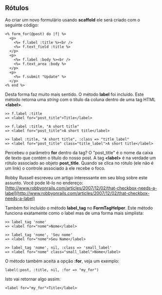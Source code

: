 ## Rótulos

Ao criar um novo formulário usando **scaffold** ele será criado com o seguinte código:

	<% form_for(@post) do |f| %>
	  <p>
	    <%= f.label :title %><br />
	    <%= f.text_field :title %>
	  </p>
	  <p>
	    <%= f.label :body %><br />
	    <%= f.text_area :body %>
	  </p>
	  <p>
	    <%= f.submit "Update" %>
	  </p>
	<% end %>

Desta forma faz muito mais sentido. O método **label** foi incluído. Este método retorna uma *string* com o título da coluna dentro de uma tag HTML **\<label\>**.

	>> f.label :title
	=> <label for="post_title">Title</label>

	>> f.label :title, "A short title"
	=> <label for="post_title">A short title</label>

	>> label :title, "A short title", :class => "title_label"
	=> <label for="post_title" class="title_label">A short title</label>

Percebeu o parâmetro **for** dentro da tag? O "post\_title" é o nome da caixa de texto que contém o título do nosso post. A tag **\<label\>** é na verdade um rótulo associado ao objeto **post\_title**. Quando se clica no rótulo (ele não é um link) o controle associado à ele recebe o foco.

Robby Russell escreveu um artigo interessante em seu blog sobre este assunto. Você pode lê-lo no endereço: [http://www.robbyonrails.com/articles/2007/12/02/that-checkbox-needs-a-label](http://www.robbyonrails.com/articles/2007/12/02/that-checkbox-needs-a-label)

Também foi incluído o método **label\_tag** no **FormTagHelper**. Este método funciona exatamente como o label mas de uma forma mais simplista:

	>> label_tag 'nome'
	=> <label for="nome">Nome</label> 

	>> label_tag 'nome', 'Seu nome'
	=> <label for="nome">Seu Name</label> 

	>> label_tag 'nome', nil, :class => 'small_label'
	=> <label for="nome" class="small_label">Nome</label>

O método também aceita a opção **:for**, veja um exemplo:

	label(:post, :title, nil, :for => "my_for")

Isto vai retornar algo assim:

	<label for="my_for">Title</label>
